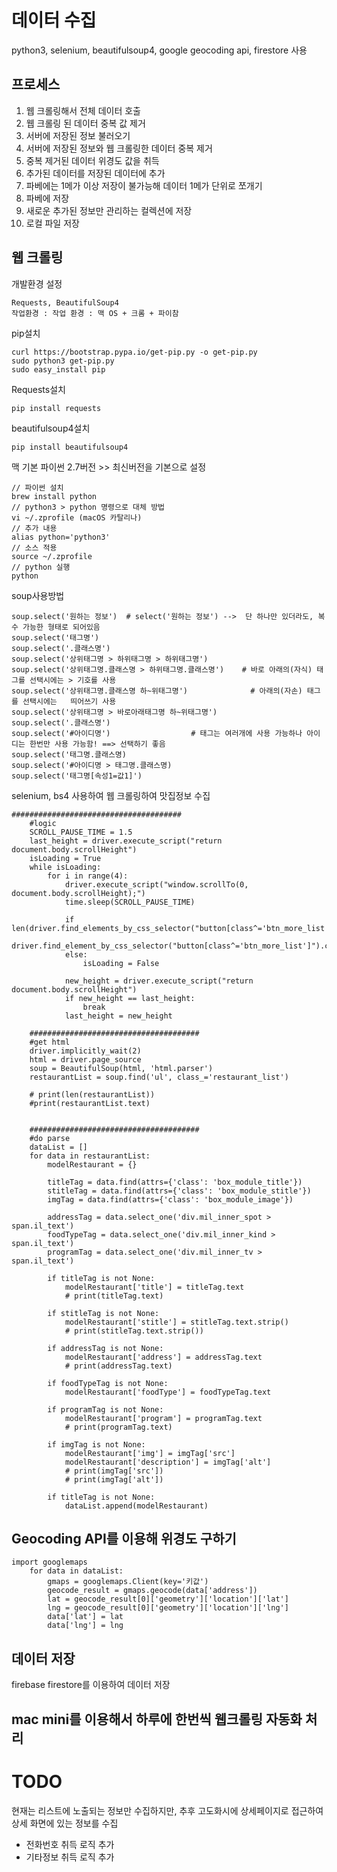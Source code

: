 # 데이터 수집
python3, selenium, beautifulsoup4, google geocoding api, firestore 사용

## 프로세스 
1. 웹 크롤링해서 전체 데이터 호출
2. 웹 크롤링 된 데이터 중복 값 제거
3. 서버에 저장된 정보 불러오기
4. 서버에 저장된 정보와 웹 크롤링한 데이터 중복 제거
5. 중복 제거된 데이터 위경도 값을 취득 
6. 추가된 데이터를 저장된 데이터에 추가
7. 파베에는 1메가 이상 저장이 불가능해 데이터 1메가 단위로 쪼개기
8. 파베에 저장
9. 새로운 추가된 정보만 관리하는 컬렉션에 저장
10. 로컬 파일 저장

## 웹 크롤링 
개발환경 설정
```
Requests, BeautifulSoup4
작업환경 : 작업 환경 : 맥 OS + 크롬 + 파이참
```

pip설치
```
curl https://bootstrap.pypa.io/get-pip.py -o get-pip.py
sudo python3 get-pip.py
sudo easy_install pip
```

Requests설치
```
pip install requests
```

beautifulsoup4설치
```
pip install beautifulsoup4
```

맥 기본 파이썬 2.7버전 >> 최신버전을 기본으로 설정

```
// 파이썬 설치 
brew install python 
// python3 > python 명령으로 대체 방법 
vi ~/.zprofile (macOS 카탈리나) 
// 추가 내용 
alias python='python3' 
// 소스 적용 
source ~/.zprofile 
// python 실행 
python
```

soup사용방법
```
soup.select('원하는 정보')  # select('원하는 정보') -->  단 하나만 있더라도, 복수 가능한 형태로 되어있음
soup.select('태그명')
soup.select('.클래스명')
soup.select('상위태그명 > 하위태그명 > 하위태그명')
soup.select('상위태그명.클래스명 > 하위태그명.클래스명')    # 바로 아래의(자식) 태그를 선택시에는 > 기호를 사용
soup.select('상위태그명.클래스명 하~위태그명')              # 아래의(자손) 태그를 선택시에는   띄어쓰기 사용
soup.select('상위태그명 > 바로아래태그명 하~위태그명')     
soup.select('.클래스명')
soup.select('#아이디명')                  # 태그는 여러개에 사용 가능하나 아이디는 한번만 사용 가능함! ==> 선택하기 좋음
soup.select('태그명.클래스명)
soup.select('#아이디명 > 태그명.클래스명)
soup.select('태그명[속성1=값1]')
```

selenium, bs4 사용하여 웹 크롤링하여 맛집정보 수집
```
######################################
    #logic
    SCROLL_PAUSE_TIME = 1.5 
    last_height = driver.execute_script("return document.body.scrollHeight") 
    isLoading = True
    while isLoading:
        for i in range(4): 
            driver.execute_script("window.scrollTo(0, document.body.scrollHeight);") 
            time.sleep(SCROLL_PAUSE_TIME) 
            
            if len(driver.find_elements_by_css_selector("button[class^='btn_more_list']"))>0:
                driver.find_element_by_css_selector("button[class^='btn_more_list']").click()
            else:
                isLoading = False
            
            new_height = driver.execute_script("return document.body.scrollHeight") 
            if new_height == last_height: 
                break 
            last_height = new_height

    ######################################
    #get html
    driver.implicitly_wait(2)
    html = driver.page_source
    soup = BeautifulSoup(html, 'html.parser')
    restaurantList = soup.find('ul', class_='restaurant_list')

    # print(len(restaurantList))
    #print(restaurantList.text)


    ######################################
    #do parse
    dataList = []
    for data in restaurantList:
        modelRestaurant = {}

        titleTag = data.find(attrs={'class': 'box_module_title'})
        stitleTag = data.find(attrs={'class': 'box_module_stitle'})
        imgTag = data.find(attrs={'class': 'box_module_image'})
        
        addressTag = data.select_one('div.mil_inner_spot > span.il_text')
        foodTypeTag = data.select_one('div.mil_inner_kind > span.il_text')
        programTag = data.select_one('div.mil_inner_tv > span.il_text')

        if titleTag is not None:
            modelRestaurant['title'] = titleTag.text
            # print(titleTag.text)

        if stitleTag is not None:
            modelRestaurant['stitle'] = stitleTag.text.strip()
            # print(stitleTag.text.strip())

        if addressTag is not None:
            modelRestaurant['address'] = addressTag.text
            # print(addressTag.text)        

        if foodTypeTag is not None:
            modelRestaurant['foodType'] = foodTypeTag.text

        if programTag is not None:
            modelRestaurant['program'] = programTag.text
            # print(programTag.text)

        if imgTag is not None:
            modelRestaurant['img'] = imgTag['src']
            modelRestaurant['description'] = imgTag['alt']
            # print(imgTag['src'])
            # print(imgTag['alt'])

        if titleTag is not None:    
            dataList.append(modelRestaurant)

```

## Geocoding API를 이용해 위경도 구하기
```
import googlemaps
    for data in dataList:
        gmaps = googlemaps.Client(key='키값')
        geocode_result = gmaps.geocode(data['address'])
        lat = geocode_result[0]['geometry']['location']['lat']
        lng = geocode_result[0]['geometry']['location']['lng']
        data['lat'] = lat
        data['lng'] = lng
```        

## 데이터 저장
firebase firestore를 이용하여 데이터 저장

## mac mini를 이용해서 하루에 한번씩 웹크롤링 자동화 처리

# TODO 
현재는 리스트에 노출되는 정보만 수집하지만, 추후 고도화시에 상세페이지로 접근하여 상세 화면에 있는 정보를 수집
- 전화번호 취득 로직 추가
- 기타정보 취득 로직 추가


